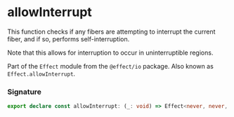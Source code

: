 # allowInterrupt

This function checks if any fibers are attempting to interrupt the current
fiber, and if so, performs self-interruption.

Note that this allows for interruption to occur in uninterruptible regions.

Part of the `Effect` module from the `@effect/io` package. Also known as `Effect.allowInterrupt`.

### Signature

```typescript
export declare const allowInterrupt: (_: void) => Effect<never, never, void>
```
